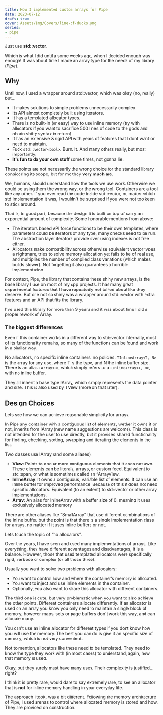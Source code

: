 ```yaml
---
title: How I implemented custom arrays for Pipe
date: 2023-07-12
draft: true
cover: Assets/Img/Covers/line-of-ducks.png
series:
- pipe
---
```


Just use **std::vector**.

Which is what I did until a some weeks ago, when I decided enough was enough! It was about time I made an array type for the needs of my library (*Pipe*).

## Why

Until now, I used a wrapper around std::vector, which was okay (no, really) but...

* It makes solutions to simple problems unnecessarily complex.
* Its API almost completely built using iterators.
* It has a templated allocator types.
* There is no built-in (or easy) way to use inline memory (try with allocators if you want to sacrifice 500 lines of code to the gods and obtain shitty syntax in return).
* It has an extensive & rigid API with years of features that I dont want or need to maintain.
* Fuck `std::vector<bool>`. Burn. It.
  And many others really, but most importantly:
* **It's fun to do your own stuff** some times, not gonna lie.

These points are not necessarily the wrong choice for the standard library considering its scope, but for me they **very much are**.

We, humans, should understand how the tools we use work. Otherwise we could be using them the wrong way, or the wrong tool. Containers are a tool like any other.
If you ever read the code inside std::vector, no matter which std implementation it was, I wouldn't be surprised if you were not too keen to stick around.

That is, in good part, because the design it is built on top of carry an exponential amount of complexity.
Some honorable mentions from above:

* The iterators based API force functions to be their own templates, where parameters could be iterators of any type, many checks need to be run. The abstraction layer iterators provide over using indexes is not free either.
* Allocators make compatibility across otherwise equivalent vector types a nightmare, tries to solve memory allocation yet fails to be of real use, and multiplies the number of compiled class variations (which makes builds slower). Not forgetting it also guarantees a horrible implementation.

For context, Pipe, the library that contains these shiny new arrays, is the base library I use on most of my cpp projects. It has many great experimental features that I have repeatedly not talked about like they deserve. But one not so shiny was a wrapper around std::vector with extra features and an API that fits the library.

I've used this library for more than 9 years and it was about time I did a proper rework of Array.

### The biggest differences

Even if this container works in a different way to std::vector internally, most of its functionality remains, so many of the functions can be found and work in a similar way.

No allocators, no specific inline containers, no policies.
`TInlineArray<T, N>` is the array for any use, where T is the type, and N the inline buffer size.
There is an alias `TArray<T>`, which simply refers to a `TInlineArray<T, 0>`, with no inline buffer.

They all inherit a base type IArray, which simply represents the data pointer and size. This is also used by TView (more on that later).

## Design Choices

Lets see how we can achieve reasonable simplicity for arrays.

In Pipe any container with a contiguous list of elements, wether it owns it or not, inherits from IArray (new name suggestions are welcome). This class is not intended for the user to use directly, but it provides shared functionality for finding, checking, sorting, swapping and iterating the elements in the list.

Two classes use IArray (and some aliases):

* **View**: Points to one or more contiguous elements that it does not own. These elements can be literals, arrays, or custom feed. Equivalent to std::span, or what is sometimes called an “ArrayView.
* **InlineArray**: It owns a contiguous, variable list of elements. It can use an inline buffer for improved performance. Because of this it does not need specific allocators. Equivalent (to an extent) to std::vector or other array implementations.
* **Array**: An alias for InlineArray with a buffer size of 0, meaning it uses exclusively allocated memory.

There are other aliases like “SmallArray” that use different combinations of the inline buffer, but the point is that there is a single implementation class for arrays, no matter if it uses inline buffers or not.

Lets touch the topic of “no allocators”.

Over the years, I have seen and used many implementations of arrays. Like everything, they have different advantages and disadvantages, it is a balance. However, those that used templated allocators were specifically rigid, verbose or complex (or all those three).

Usually you want to solve two problems with allocators:

* You want to control how and where the container’s memory is allocated.
* You want to inject and use inline elements in the container.
* Optionally, you also want to share this allocator with different containers.

The third one is cute, but very problematic when you want to also achieve the other points. Different containers allocate differently. If an allocator is used on an array you know you only need to maintain a single block of memory, however maps, sets or page buffers don't work this way, and can allocate many.

You can’t use an inline allocator for different types if you dont know how you will use the memory. The best you can do is give it an specific size of memory, which is not very convenient.

Not to mention, allocators like these need to be templated. They need to know the type they work with (in most cases) to understand, again, how that memory is used.

Okay, but they surely must have many uses. Their complexity is justified… right?

I think it is pretty rare, would dare to say extremely rare, to see an allocator that is **not** for inline memory handling in your everyday life.

The approach I took, was a bit different. Following the memory architecture of Pipe, I used arenas to control where allocated memory is stored and how. They are provided on construction.
